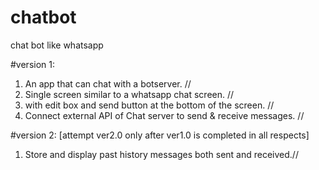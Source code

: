 # chatbot
chat bot like whatsapp

#version 1:
1. An app that can chat with a botserver. //
2. Single screen similar to a whatsapp chat screen. //
3. with edit box and send button at the bottom of the screen. //
4. Connect external API of Chat server to send & receive messages. //

#version 2: [attempt ver2.0 only after ver1.0 is completed in all respects]
1. Store and display past history messages both sent and received.//
